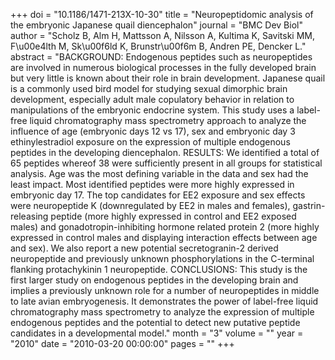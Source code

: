 +++
doi = "10.1186/1471-213X-10-30"
title = "Neuropeptidomic analysis of the embryonic Japanese quail diencephalon"
journal = "BMC Dev Biol"
author = "Scholz B, Alm H, Mattsson A, Nilsson A, Kultima K, Savitski MM, F\u00e4lth M, Sk\u00f6ld K, Brunstr\u00f6m B, Andren PE, Dencker L."
abstract = "BACKGROUND: Endogenous peptides such as neuropeptides are involved in numerous biological processes in the fully developed brain but very little is known about their role in brain development. Japanese quail is a commonly used bird model for studying sexual dimorphic brain development, especially adult male copulatory behavior in relation to manipulations of the embryonic endocrine system. This study uses a label-free liquid chromatography mass spectrometry approach to analyze the influence of age (embryonic days 12 vs 17), sex and embryonic day 3 ethinylestradiol exposure on the expression of multiple endogenous peptides in the developing diencephalon. RESULTS: We identified a total of 65 peptides whereof 38 were sufficiently present in all groups for statistical analysis. Age was the most defining variable in the data and sex had the least impact. Most identified peptides were more highly expressed in embryonic day 17. The top candidates for EE2 exposure and sex effects were neuropeptide K (downregulated by EE2 in males and females), gastrin-releasing peptide (more highly expressed in control and EE2 exposed males) and gonadotropin-inhibiting hormone related protein 2 (more highly expressed in control males and displaying interaction effects between age and sex). We also report a new potential secretogranin-2 derived neuropeptide and previously unknown phosphorylations in the C-terminal flanking protachykinin 1 neuropeptide. CONCLUSIONS: This study is the first larger study on endogenous peptides in the developing brain and implies a previously unknown role for a number of neuropeptides in middle to late avian embryogenesis. It demonstrates the power of label-free liquid chromatography mass spectrometry to analyze the expression of multiple endogenous peptides and the potential to detect new putative peptide candidates in a developmental model."
month = "3"
volume = ""
year = "2010"
date = "2010-03-20 00:00:00"
pages = ""
+++

